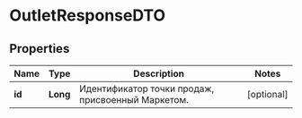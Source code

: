 

# OutletResponseDTO

## Properties

Name | Type | Description | Notes
------------ | ------------- | ------------- | -------------
**id** | **Long** | Идентификатор точки продаж, присвоенный Маркетом. |  [optional]




